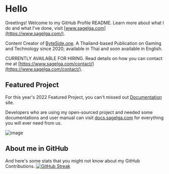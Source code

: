 # Hello
Greetings! Welcome to my GitHub Profile README. Learn more about what I do and what I've done, visit [www.sagelga.com](https://www.sagelga.com/).

Content Creator of [ByteSide.one](https://byteside.one/th/). A Thailand-based Publication on Gaming and Technology since 2020; available in Thai and soon available in English.

CURRENTLY AVAILABLE FOR HIRING. Read details on how you can contact me at [https://www.sagelga.com/contact/](https://www.sagelga.com/contact/).

## Featured Project
For this year's 2022 Featured Project, you can't missed out [Documentation](https://docs.sagelga.com/) site.

Developers who are using my open-sourced project and needed some documentations and user manual can visit [docs.sagelga.com](https://docs.sagelga.com/) for everything you will ever need from us.

![image](https://user-images.githubusercontent.com/13056824/159169230-6ebb387f-8ce4-4bd6-a2a1-207b5f800645.png)

## About me in GitHub
And here's some stats that you might not know about my GitHub Contributions.
[![GitHub Streak](http://github-readme-streak-stats.herokuapp.com?user=sagelga&hide_border=true&date_format=j%20M%5B%20Y%5D&fire=DD2727)](https://git.io/streak-stats)
